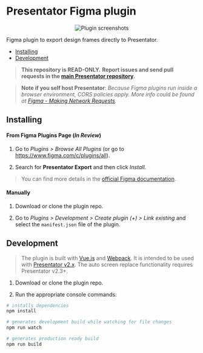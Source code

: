 Presentator Figma plugin
======================================================================

<p align="center"><img src="https://i.imgur.com/PbMuhCH.png" alt="Plugin screenshots"></p>

Figma plugin to export design frames directly to Presentator.

- [Installing](#installing)
- [Development](#development)


> **This repository is READ-ONLY.**
> **Report issues and send pull requests in the [main Presentator repository](https://github.com/presentator/presentator/issues).**

> **Note if you self host Presentator**: *Because Figma plugins run inside a browser environment, CORS policies apply. More info could be found at [Figma - Making Network Requests](https://www.figma.com/plugin-docs/making-network-requests/).*


## Installing

#### From Figma Plugins Page (_In Review_)

1. Go to *Plugins > Browse All Plugins* (or go to https://www.figma.com/c/plugins/all).

2. Search for **Presentator Export** and then click *Install*.

> You can find more details in the [official Figma documentation](https://help.figma.com/article/330-using-plugins#install).

#### Manually

1. Download or clone the plugin repo.

2. Go to *Plugins > Development > Create plugin (+) > Link existing* and select the `manifest.json` file of the plugin.


## Development

> The plugin is built with [Vue.js](https://vuejs.org/) and [Webpack](https://webpack.js.org/).
> It is intended to be used with [Presentator v2.x](https://github.com/presentator/presentator).
> The auto screen replace functionality requires Presentator v2.3+.

1. Download or clone the plugin repo.

2. Run the appropriate console commands:

```bash
# installs dependencies
npm install

# generates development build while watching for file changes
npm run watch

# generates production ready build
npm run build
```
